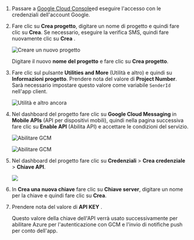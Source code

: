 
1. Passare a [Google Cloud Console](https://console.developers.google.com/project)ed eseguire l'accesso con le credenziali dell'account Google. 
2. Fare clic su **Crea progetto**, digitare un nome di progetto e quindi fare clic su **Crea**. Se necessario, eseguire la verifica SMS, quindi fare nuovamente clic su **Crea** .
   
    ![Creare un nuovo progetto](./media/mobile-services-enable-google-cloud-messaging/mobile-services-google-new-project.png)   
   
     Digitare il nuovo **nome del progetto** e fare clic su **Crea progetto**.
3. Fare clic sul pulsante **Utilities and More** (Utilità e altro) e quindi su **Informazioni progetto**. Prendere nota del valore di **Project Number**. Sarà necessario impostare questo valore come variabile `SenderId` nell'app client.
   
    ![Utilità e altro ancora](./media/mobile-services-enable-google-cloud-messaging/notification-hubs-utilities-and-more.png)
4. Nel dashboard del progetto fare clic su **Google Cloud Messaging** in **Mobile APIs** (API per dispositivi mobili), quindi nella pagina successiva fare clic su **Enable API** (Abilita API) e accettare le condizioni del servizio. 
   
    ![Abilitare GCM](./media/mobile-services-enable-google-cloud-messaging/enable-GCM.png)
   
    ![Abilitare GCM](./media/mobile-services-enable-google-cloud-messaging/enable-gcm-2.png) 
5. Nel dashboard del progetto fare clic su **Credenziali** > **Crea credenziale** > **Chiave API**. 
   
    ![](./media/mobile-services-enable-google-cloud-messaging/mobile-services-google-create-server-key.png)
6. In **Crea una nuova chiave** fare clic su **Chiave server**, digitare un nome per la chiave e quindi fare clic su **Crea**.
7. Prendere nota del valore di **API KEY** .
   
    Questo valore della chiave dell'API verrà usato successivamente per abilitare Azure per l'autenticazione con GCM e l'invio di notifiche push per conto dell'app.

